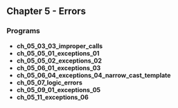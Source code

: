 ## Chapter 5 - Errors

### Programs
* **ch_05_03_03_improper_calls**
* **ch_05_05_01_exceptions_01**
* **ch_05_05_02_exceptions_02**
* **ch_05_06_01_exceptions_03**
* **ch_05_06_04_exceptions_04_narrow_cast_template**
* **ch_05_07_logic_errors**
* **ch_05_09_01_exceptions_05**
* **ch_05_11_exceptions_06** 

